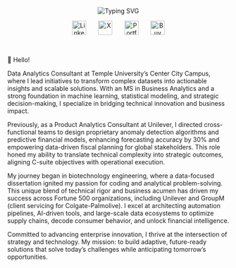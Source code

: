 <p align="center">
  <!-- Dynamic Typing SVG (Dark/Light Mode) -->
  <picture>
    <source media="(prefers-color-scheme: dark)" srcset="https://readme-typing-svg.demolab.com?font=Fira+Code&weight=800&size=30&pause=1000&color=FFFFFF&width=600&lines=Data+Analyst+%26+BI+Specialist;4%2B+years+of+coding+experience;Always+trying+to+learn+new+things.">
    <source media="(prefers-color-scheme: light)" srcset="https://readme-typing-svg.demolab.com?font=Fira+Code&weight=800&size=30&pause=1000&color=000000&width=600&lines=Data+Analyst+%26+BI+Specialist;4%2B+years+of+coding+experience;Always+trying+to+learn+new+things.">
    <img src="https://readme-typing-svg.demolab.com?font=Fira+Code&weight=800&size=30&pause=1000&width=600&lines=Data+Analyst+%26+BI+Specialist;4%2B+years+of+coding+experience;Always+trying+to+learn+new+things." alt="Typing SVG">
  </picture>
</p>

<!-- Dynamic Social Icons -->
<p align="center">
  <picture>
    <source media="(prefers-color-scheme: dark)" srcset="/assets/linkedin.png">
    <source media="(prefers-color-scheme: light)" srcset="/assets/dark_linkedin.png">
    <a href="https://www.linkedin.com/in/nishantiyer/"><img width="32px" alt="LinkedIn" title="LinkedIn"></a>
  </picture>
  &#8287;&#8287;&#8287;&#8287;&#8287;
  <picture>
    <source media="(prefers-color-scheme: dark)" srcset="/assets/X.png">
    <source media="(prefers-color-scheme: light)" srcset="/assets/dark_X.png">
    <a href="https://x.com/NishantGIyer"><img width="32px" alt="X" title="X"></a>
  </picture>
  &#8287;&#8287;&#8287;&#8287;&#8287;
  <picture>
    <source media="(prefers-color-scheme: dark)" srcset="/assets/portfolio.png">
    <source media="(prefers-color-scheme: light)" srcset="/assets/dark_portfolio.png">
    <a href="https://nishant-iyer.github.io/"><img width="32px" alt="Portfolio" title="Portfolio"></a>
  </picture>
  &#8287;&#8287;&#8287;&#8287;&#8287;
  <picture>
    <source media="(prefers-color-scheme: dark)" srcset="/assets/Coffee.png">
    <source media="(prefers-color-scheme: light)" srcset="/assets/dark_coffee.png">
    <a href="https://buymeacoffee.com/nishant.iyer"><img width="32px" alt="Buy me a coffee" title="Buy me a coffee"></a>
  </picture>
</p>

<br/>

👋&#8287;Hello!

<p>Data Analytics Consultant at Temple University’s Center City Campus, where I lead initiatives to transform complex datasets into actionable insights and scalable solutions. With an MS in Business Analytics and a strong foundation in machine learning, statistical modeling, and strategic decision-making, I specialize in bridging technical innovation and business impact.</p>

<p>Previously, as a Product Analytics Consultant at Unilever, I directed cross-functional teams to design proprietary anomaly detection algorithms and predictive financial models, enhancing forecasting accuracy by 30% and empowering data-driven fiscal planning for global stakeholders. This role honed my ability to translate technical complexity into strategic outcomes, aligning C-suite objectives with operational execution.</p>

<p>My journey began in biotechnology engineering, where a data-focused dissertation ignited my passion for coding and analytical problem-solving. This unique blend of technical rigor and business acumen has driven my success across Fortune 500 organizations, including Unilever and GroupM (client servicing for Colgate-Palmolive). I excel at architecting automation pipelines, AI-driven tools, and large-scale data ecosystems to optimize supply chains, decode consumer behavior, and unlock financial intelligence.</p>

<p>Committed to advancing enterprise innovation, I thrive at the intersection of strategy and technology. My mission: to build adaptive, future-ready solutions that solve today’s challenges while anticipating tomorrow’s opportunities.</p>
